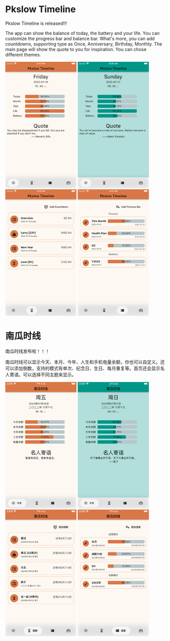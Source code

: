 # Pkslow Timeline
Pkslow Timeline is released!!!

The app can show the balance of today, the battery and your life. You can customize the progress bar and balance bar. What's more, you can add countdowns, supporting type as Once, Anniversary, Birthday, Monthly. The main page will show the quote to you for inspiration. You can chose different themes.

<img src="images/v1.0.0/iPhone8Plus.01.png" height="400">
<img src="images/v1.0.0/iPhone8Plus.02.png" height="400">
<img src="images/v1.0.0/iPhone8Plus.03.png" height="400">
<img src="images/v1.0.0/iPhone8Plus.04.png" height="400">




# 南瓜时线
南瓜时线发布啦！！！

南瓜时线可以显示今天、本月、今年、人生和手机电量余额，你也可以自定义。还可以添加倒数，支持的模式有单次、纪念日、生日、每月重复等。首页还会显示名人寄语。可以选择不同主题来显示。

<img src="images/v1.0.0/iPhone8PlusCN.01.png" height="400">
<img src="images/v1.0.0/iPhone8PlusCN.02.png" height="400">
<img src="images/v1.0.0/iPhone8PlusCN.03.png" height="400">
<img src="images/v1.0.0/iPhone8PlusCN.04.png" height="400">


